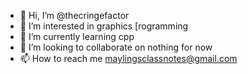 - 👋 Hi, I’m @thecringefactor
- 👀 I’m interested in graphics [rogramming
- 🌱 I’m currently learning cpp
- 💞️ I’m looking to collaborate on nothing for now
- 📫 How to reach me maylingsclassnotes@gmail.com

<!---
thecringefactor/thecringefactor is a ✨ special ✨ repository because its `README.md` (this file) appears on your GitHub profile.
You can click the Preview link to take a look at your changes.
--->
